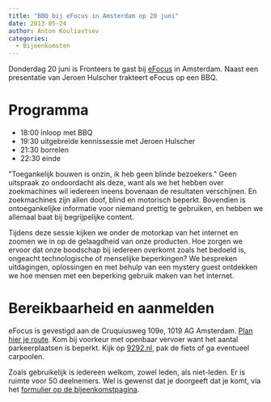```yaml
---
title: "BBQ bij eFocus in Amsterdam op 20 juni"
date: 2013-05-24
author: Anton Kouliavtsev
categories: 
  - Bijeenkomsten
---
```

Donderdag 20 juni is Fronteers te gast bij [eFocus](http://www.efocus.nl/) in Amsterdam. Naast een
presentatie van Jeroen Hulscher trakteert eFocus op een BBQ.

# Programma

* 18:00 inloop met BBQ
* 19:30 uitgebreide kennissessie met Jeroen Hulscher
* 21:30 borrelen
* 22:30 einde

"Toegankelijk bouwen is onzin, ik heb geen blinde bezoekers." Geen uitspraak zo ondoordacht als deze, want als we het hebben over zoekmachines wil iedereen ineens bovenaan de resultaten verschijnen. En zoekmachines zijn allen doof, blind en motorisch beperkt. Bovendien is ontoegankelijke informatie voor niemand prettig te gebruiken, en hebben we allemaal baat bij begrijpelijke content.

Tijdens deze sessie kijken we onder de motorkap van het internet en zoomen we in op de gelaagdheid van onze producten. Hoe zorgen we ervoor dat onze boodschap bij iedereen overkomt zoals het bedoeld is, ongeacht technologische of menselijke beperkingen? We bespreken uitdagingen, oplossingen en met behulp van een mystery guest ontdekken we hoe mensen met een beperking gebruik maken van het internet.

# Bereikbaarheid en aanmelden

eFocus is gevestigd aan de Cruquiusweg 109e, 1019 AG Amsterdam. [Plan hier je route](http://www.efocus.nl/contact/route/amsterdam.aspx). Kom bij voorkeur met openbaar vervoer want het aantal parkeerplaatsen is beperkt. Kijk op [9292.nl](http://9292.nl/), pak de fiets of ga eventueel carpoolen.

Zoals gebruikelijk is iedereen welkom, zowel leden, als niet-leden. Er is ruimte voor 50 deelnemers. Wel is gewenst dat je doorgeeft dat je komt, via het [formulier op de bijeenkomstpagina](/bijeenkomsten/2013/efocus#formulier-1).